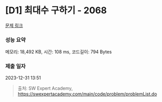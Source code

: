 # [D1] 최대수 구하기 - 2068 

[문제 링크](https://swexpertacademy.com/main/code/problem/problemDetail.do?contestProbId=AV5QQhbqA4QDFAUq) 

### 성능 요약

메모리: 18,492 KB, 시간: 108 ms, 코드길이: 794 Bytes

### 제출 일자

2023-12-31 13:51



> 출처: SW Expert Academy, https://swexpertacademy.com/main/code/problem/problemList.do